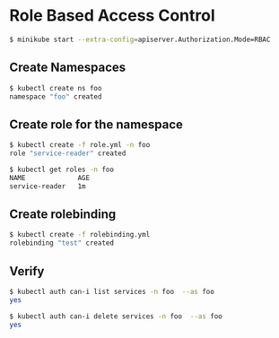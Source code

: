 # Role Based Access Control

```bash
$ minikube start --extra-config=apiserver.Authorization.Mode=RBAC
```

## Create Namespaces

```bash
$ kubectl create ns foo
namespace "foo" created
```

## Create role for the namespace

```bash
$ kubectl create -f role.yml -n foo
role "service-reader" created

$ kubectl get roles -n foo
NAME             AGE
service-reader   1m
```

## Create rolebinding

```bash
$ kubectl create -f rolebinding.yml
rolebinding "test" created
```

## Verify

```bash
$ kubectl auth can-i list services -n foo  --as foo
yes

$ kubectl auth can-i delete services -n foo  --as foo
yes
```